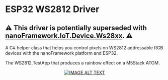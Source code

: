 ﻿# ESP32 WS2812 Driver

## ⚠️ This driver is potentially superseded with [nanoFramework.IoT.Device.Ws28xx](https://github.com/nanoframework/nanoFramework.IoT.Device/tree/develop/devices/Ws28xx). ⚠️

A C# helper class that helps you control pixels on WS2812 addressable RGB devices with the nanoFramework platform and ESP32.

The WS2812.TestApp that produces a rainbow effect on a M5Stack ATOM.

<div align="center">
  <a href="https://www.youtube.com/watch?v=d94gDS0FQ4g"><img src="https://img.youtube.com/vi/d94gDS0FQ4g/0.jpg" alt="IMAGE ALT TEXT"></a>
</div>

